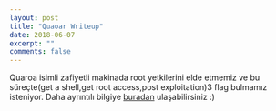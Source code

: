 ```yaml
---
layout: post
title: "Quaoar Writeup"
date: 2018-06-07
excerpt: ""
comments: false
---
```

Quaroa isimli zafiyetli makinada root yetkilerini elde etmemiz ve bu süreçte(get a shell,get root access,post exploitation)3 flag bulmamız isteniyor. Daha ayrıntılı bilgiye [buradan](https://www.vulnhub.com/entry/hackfest2016-quaoar,180/) ulaşabilirsiniz :)
